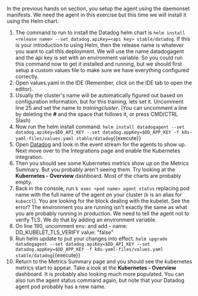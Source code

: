 In the previous hands on section, you setup the agent using the daemonset manifests. We need the agent in this exercise but this time we will install it using the Helm chart. 

1. The command to run to install the Datadog helm chart is `helm install <release name> --set datadog.apiKey=<api key> stable/datadog`. If this is your introduction to using Helm, then the release name is whatever you want to call this deployment. We will use the name datadogagent and the api key is set with an environment variable. So you could run this command now to get it installed and running, but we should first setup a custom values file to make sure we have everything configured correctly.
1. Open values.yaml in the IDE (Remember, click on the IDE tab to open the editor).
1. Usually the cluster's name will be automatically figured out based on configuration information, but for this training, lets set it. Uncomment line 25 and set the name to *trainingcluster*. (You can uncomment a line by deleting the **#** and the space that follows it, or press CMD/CTRL Slash)
1. Now run the helm install command: `helm install datadogagent --set datadog.apiKey=$DD_API_KEY --set datadog.appKey=$DD_APP_KEY -f k8s-yaml-files/values.yaml stable/datadog`{{execute}}
1. Open <a href="https://app.datadoghq.com/event/stream" target="_datadog">Datadog</a> and look in the event stream for the agents to show up. Next move over to the Integrations page and enable the Kubernetes integration. 
1. Then you should see some Kubernetes metrics show up on the Metrics Summary. But you probably aren't seeing them. Try looking at the **Kubernetes - Overview** dashboard. Most of the charts are probably empty.
1. Back in the console, run `k exec <pod name> agent status` replacing pod name with the full name of the agent on your cluster (`k` is an alias for `kubectl`). You are looking for the block dealing with the kubelet. See the error? The environment you are running isn't exactly the same as what you are probably running in production. We need to tell the agent not to verify TLS. We do that by adding an environment variable.
1. On line 190, uncomment env: and add
        - name: DD_KUBELET_TLS_VERIFY
          value: "false"
1. Run helm update to put your changes into effect. `helm upgrade datadogagent --set datadog.apiKey=$DD_API_KEY --set datadog.appKey=$DD_APP_KEY -f k8s-yaml-files/values.yaml stable/datadog`{{execute}}
1. Return to the Metrics Summary page and you should see the kubernetes metrics start to appear. Take a look at the **Kubernetes - Overview** dashboard. It is probably also looking much more populated. You can also run the agent status command again, but note that your Datadog agent pod probably has a new name. 

